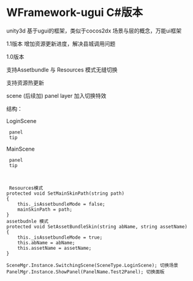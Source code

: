 # WFramework-ugui C#版本
unity3d 基于ugui的框架，类似于cocos2dx 场景与层的概念，万能ui框架

1.1版本
增加资源更新进度，解决县城调用问题

1.0版本

支持Assetbundle 与 Resources 模式无缝切换

支持资源热更新

scene (后续加) panel layer 加入切换特效

结构： 

LoginScene

     panel
     tip
 MainScene
 
     panel
     tip
     
     
     
     Resources模式
    protected void SetMainSkinPath(string path)
    {
        this._isAssetbundleMode = false;
        mainSkinPath = path;
    }
    assetbudnle 模式
    protected void SetAssetBundleSkin(string abName, string assetName) 
    {
        this._isAssetbundleMode = true;
        this.abName = abName;
        this.assetName = assetName;
    }
    
    SceneMgr.Instance.SwitchingScene(SceneType.LoginScene); 切换场景
    PanelMgr.Instance.ShowPanel(PanelName.Test2Panel); 切换面板

